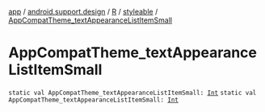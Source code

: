 [app](../../../index.md) / [android.support.design](../../index.md) / [R](../index.md) / [styleable](index.md) / [AppCompatTheme_textAppearanceListItemSmall](.)

# AppCompatTheme_textAppearanceListItemSmall

`static val AppCompatTheme_textAppearanceListItemSmall: `[`Int`](https://kotlinlang.org/api/latest/jvm/stdlib/kotlin/-int/index.html)
`static val AppCompatTheme_textAppearanceListItemSmall: `[`Int`](https://kotlinlang.org/api/latest/jvm/stdlib/kotlin/-int/index.html)